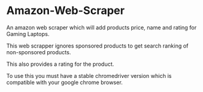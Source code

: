 # Amazon-Web-Scraper
An amazon web scraper which will add products price, name and rating for Gaming Laptops.


This web scrapper ignores sponsored products to get search ranking of non-sponsored products.

This also provides a rating for the product.

To use this you must have a stable chromedriver version which is compatible with your google chrome browser.
